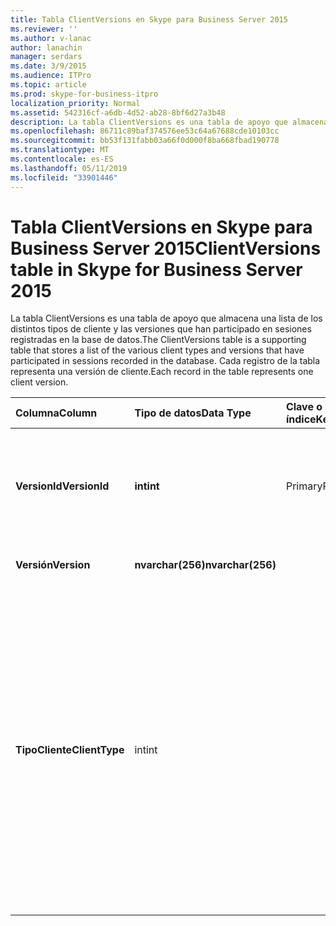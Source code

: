 ```yaml
---
title: Tabla ClientVersions en Skype para Business Server 2015
ms.reviewer: ''
ms.author: v-lanac
author: lanachin
manager: serdars
ms.date: 3/9/2015
ms.audience: ITPro
ms.topic: article
ms.prod: skype-for-business-itpro
localization_priority: Normal
ms.assetid: 542316cf-a6db-4d52-ab28-8bf6d27a3b48
description: La tabla ClientVersions es una tabla de apoyo que almacena una lista de los distintos tipos de cliente y las versiones que han participado en sesiones registradas en la base de datos. Cada registro de la tabla representa una versión de cliente.
ms.openlocfilehash: 86711c89baf374576ee53c64a67688cde10103cc
ms.sourcegitcommit: bb53f131fabb03a66f0d000f8ba668fbad190778
ms.translationtype: MT
ms.contentlocale: es-ES
ms.lasthandoff: 05/11/2019
ms.locfileid: "33901446"
---
```

# <a name="clientversions-table-in-skype-for-business-server-2015"></a><span data-ttu-id="c81fe-104">Tabla ClientVersions en Skype para Business Server 2015</span><span class="sxs-lookup"><span data-stu-id="c81fe-104">ClientVersions table in Skype for Business Server 2015</span></span>
 
<span data-ttu-id="c81fe-105">La tabla ClientVersions es una tabla de apoyo que almacena una lista de los distintos tipos de cliente y las versiones que han participado en sesiones registradas en la base de datos.</span><span class="sxs-lookup"><span data-stu-id="c81fe-105">The ClientVersions table is a supporting table that stores a list of the various client types and versions that have participated in sessions recorded in the database.</span></span> <span data-ttu-id="c81fe-106">Cada registro de la tabla representa una versión de cliente.</span><span class="sxs-lookup"><span data-stu-id="c81fe-106">Each record in the table represents one client version.</span></span>
  
|<span data-ttu-id="c81fe-107">**Columna**</span><span class="sxs-lookup"><span data-stu-id="c81fe-107">**Column**</span></span>|<span data-ttu-id="c81fe-108">**Tipo de datos**</span><span class="sxs-lookup"><span data-stu-id="c81fe-108">**Data Type**</span></span>|<span data-ttu-id="c81fe-109">**Clave o índice**</span><span class="sxs-lookup"><span data-stu-id="c81fe-109">**Key/Index**</span></span>|<span data-ttu-id="c81fe-110">**Detalles**</span><span class="sxs-lookup"><span data-stu-id="c81fe-110">**Details**</span></span>|
|:-----|:-----|:-----|:-----|
|<span data-ttu-id="c81fe-111">**VersionId**</span><span class="sxs-lookup"><span data-stu-id="c81fe-111">**VersionId**</span></span> <br/> |<span data-ttu-id="c81fe-112">**int**</span><span class="sxs-lookup"><span data-stu-id="c81fe-112">**int**</span></span> <br/> |<span data-ttu-id="c81fe-113">Primary</span><span class="sxs-lookup"><span data-stu-id="c81fe-113">Primary</span></span>  <br/> |<span data-ttu-id="c81fe-114">Número único que identifica este tipo de cliente y versión.</span><span class="sxs-lookup"><span data-stu-id="c81fe-114">Unique number identifying this client type and version.</span></span>  <br/> |
|<span data-ttu-id="c81fe-115">**Versión**</span><span class="sxs-lookup"><span data-stu-id="c81fe-115">**Version**</span></span> <br/> |<span data-ttu-id="c81fe-116">**nvarchar(256)**</span><span class="sxs-lookup"><span data-stu-id="c81fe-116">**nvarchar(256)**</span></span> <br/> ||<span data-ttu-id="c81fe-117">Nombre de la versión.</span><span class="sxs-lookup"><span data-stu-id="c81fe-117">Version name.</span></span>  <br/> |
|<span data-ttu-id="c81fe-118">**TipoCliente**</span><span class="sxs-lookup"><span data-stu-id="c81fe-118">**ClientType**</span></span> <br/> |<span data-ttu-id="c81fe-119">int</span><span class="sxs-lookup"><span data-stu-id="c81fe-119">int</span></span>  <br/> ||<span data-ttu-id="c81fe-120">Especifica el tipo de cliente utilizado en la sesión.</span><span class="sxs-lookup"><span data-stu-id="c81fe-120">Specifies the type of client used in the session.</span></span> <span data-ttu-id="c81fe-121">Consulte la [tabla UserAgentDef](useragentdef.md) para obtener más información.</span><span class="sxs-lookup"><span data-stu-id="c81fe-121">See the [UserAgentDef table](useragentdef.md) for more information.</span></span> <br/> <span data-ttu-id="c81fe-122">Este campo se introdujo en Microsoft Lync Server 2013.</span><span class="sxs-lookup"><span data-stu-id="c81fe-122">This field was introduced in Microsoft Lync Server 2013.</span></span>  <br/> |
   

